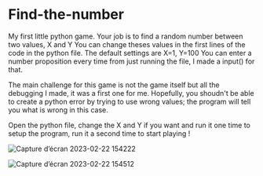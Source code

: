 # Find-the-number

My first little python game.
Your job is to find a random number between two values, X and Y
You can change theses values in the first lines of the code in the python file. The default settings are X=1, Y=100
You can enter a number proposition every time from just running the file, I made a input() for that.

The main challenge for this game is not the game itself but all the debugging I made, it was a first one for me.
Hopefully, you shoudn't be able to create a python error by trying to use wrong values; the program will tell you what is wrong in this case.

Open the python file, change the X and Y if you want and run it one time to setup the program, run it a second time to start playing !

![Capture d’écran 2023-02-22 154222](https://user-images.githubusercontent.com/113895291/220657562-ab683787-4396-487d-aa5c-164746a27181.png)

![Capture d’écran 2023-02-22 154512](https://user-images.githubusercontent.com/113895291/220657584-c5691c12-23bf-4a57-a518-dead06e0f32a.png)
